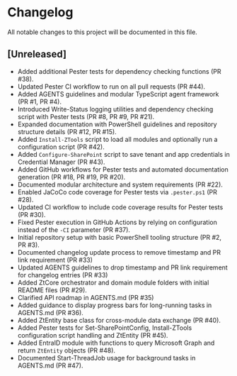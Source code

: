 # Changelog

All notable changes to this project will be documented in this file.

## [Unreleased]
- Added additional Pester tests for dependency checking functions (PR #38).
- Updated Pester CI workflow to run on all pull requests (PR #44).
- Added AGENTS guidelines and modular TypeScript agent framework (PR #1, PR #4).
- Introduced Write-Status logging utilities and dependency checking script with Pester tests (PR #8, PR #9, PR #21).
- Expanded documentation with PowerShell guidelines and repository structure details (PR #12, PR #15).
- Added `Install-ZTools` script to load all modules and optionally run a configuration script (PR #42).
- Added `Configure-SharePoint` script to save tenant and app credentials in Credential Manager (PR #43).
- Added GitHub workflows for Pester tests and automated documentation generation (PR #18, PR #19, PR #20).
- Documented modular architecture and system requirements (PR #22).
- Enabled JaCoCo code coverage for Pester tests via `.pester.ps1` (PR #28).
- Updated CI workflow to include code coverage results for Pester tests (PR #30).
- Fixed Pester execution in GitHub Actions by relying on configuration instead of the `-CI` parameter (PR #37).
- Initial repository setup with basic PowerShell tooling structure (PR #2, PR #3).
- Documented changelog update process to remove timestamp and PR link requirement (PR #33)
- Updated AGENTS guidelines to drop timestamp and PR link requirement for changelog entries (PR #33)
- Added ZtCore orchestrator and domain module folders with initial README files (PR #29).
- Clarified API roadmap in AGENTS.md (PR #35)
- Added guidance to display progress bars for long-running tasks in AGENTS.md (PR #36).
- Added ZtEntity base class for cross-module data exchange (PR #40).
- Added Pester tests for Set-SharePointConfig, Install-ZTools configuration script handling and ZtEntity (PR #45).
- Added EntraID module with functions to query Microsoft Graph and return `ZtEntity` objects (PR #48).
- Documented Start-ThreadJob usage for background tasks in AGENTS.md (PR #47).
